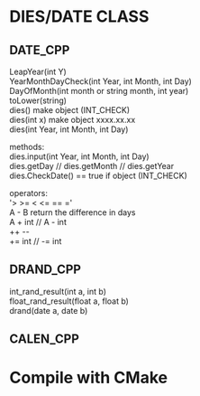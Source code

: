 # DIES/DATE CLASS  
  
## DATE_CPP  
  
LeapYear(int Y)  
YearMonthDayCheck(int Year, int Month, int Day)  
DayOfMonth(int month or string month, int year)  
toLower(string)  
dies() make object (INT_CHECK)  
dies(int x) make object xxxx.xx.xx  
dies(int Year, int Month, int Day)  
  
methods:  
    dies.input(int Year, int Month, int Day)  
    dies.getDay // dies.getMonth // dies.getYear  
    dies.CheckDate() == true if object (INT_CHECK)  
  
operators:  
    '> >= < <= == ='  
    A - B return the difference in days  
    A + int // A - int  
    ++ --  
    += int // -= int  
  
  
## DRAND_CPP  
  
int_rand_result(int a, int b)  
float_rand_result(float a, float b)  
drand(date a, date b)  
  
  
## CALEN_CPP  
  
# Compile with CMake  